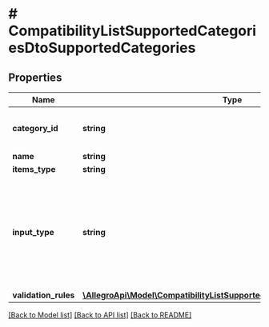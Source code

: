 # # CompatibilityListSupportedCategoriesDtoSupportedCategories

## Properties

Name | Type | Description | Notes
------------ | ------------- | ------------- | -------------
**category_id** | **string** | Identifier of the category, where you can use the compatibility list in an offer listed in the category or in all subcategories, which belongs to returned category. | [optional]
**name** | **string** | Name of supported category. | [optional]
**items_type** | **string** | Type of the compatible item. | [optional]
**input_type** | **string** | Type of the representation of compatible item. &lt;ul&gt; &lt;li&gt;&#x60;TEXT&#x60; - item on compatibility list has to be provided as plain text.&lt;/li&gt; &lt;li&gt;&#x60;ID&#x60; - item on compatibility list has to be provided as identifier of compatible product. To obtain it please use &lt;a href&#x3D;\&quot;/documentation/#tag/Compatibility-List/paths/~1sale~1compatible-products/get\&quot;&gt;compatible-products&lt;/a&gt; resource together with &#x60;itemsType&#x60; supported in particular category. &lt;/li&gt; &lt;/ul&gt; | [optional]
**validation_rules** | [**\AllegroApi\Model\CompatibilityListSupportedCategoriesDtoValidationRules**](CompatibilityListSupportedCategoriesDtoValidationRules.md) |  | [optional]

[[Back to Model list]](../../README.md#models) [[Back to API list]](../../README.md#endpoints) [[Back to README]](../../README.md)
